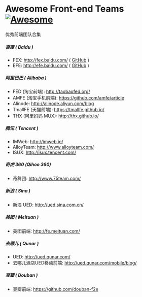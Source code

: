 # Awesome Front-end Teams [![Awesome](https://cdn.rawgit.com/sindresorhus/awesome/d7305f38d29fed78fa85652e3a63e154dd8e8829/media/badge.svg)](https://github.com/sindresorhus/awesome)

优秀前端团队合集

##### 百度 ( Baidu )

- FEX: http://fex.baidu.com/ ( [GitHub](https://github.com/fex-team/) )
- EFE: http://efe.baidu.com/ ( [GitHub](https://github.com/ecomfe) )

##### 阿里巴巴 ( Alibaba )

- FED (淘宝前端): http://taobaofed.org/
- AMFE (淘宝手机前端): https://github.com/amfe/article
- Alinode: http://alinode.aliyun.com/blog
- TmallFE (天猫前端): https://tmallfe.github.io/
- THX (阿里妈妈 MUX): http://thx.github.io/

##### 腾讯 ( Tencent )

- IMWeb: http://imweb.io/
- AlloyTeam: http://www.alloyteam.com/
- ISUX: http://isux.tencent.com/

##### 奇虎 360 (Qihoo 360)

- 奇舞团: http://www.75team.com/

##### 新浪 ( Sina )

- 新浪 UED: http://ued.sina.com.cn/

##### 美团 ( Meituan )

- 美团前端: http://fe.meituan.com/

##### 去哪儿 ( Qunar )

- UED: http://ued.qunar.com/
- 去哪儿酒店UED移动前端: http://ued.qunar.com/mobile/blog/

##### 豆瓣 ( Douban )

- 豆瓣前端: https://github.com/douban-f2e
